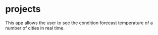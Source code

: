 # projects
This app allows the user to see the condition forecast temperature of a number of  cities in real time.
